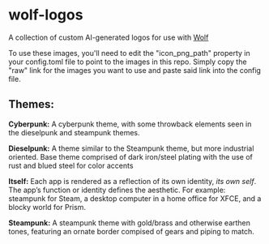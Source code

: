 # wolf-logos
A collection of custom AI-generated logos for use with [Wolf](https://github.com/games-on-whales/wolf)

To use these images, you'll need to edit the "icon_png_path" property in your config.toml file to point to the images in this repo. Simply copy the "raw" link for the images you want to use and paste said link into the config file.

## Themes:

**Cyberpunk:**
A cyberpunk theme, with some throwback elements seen in the dieselpunk and steampunk themes.

**Dieselpunk:**
A theme similar to the Steampunk theme, but more industrial oriented. Base theme comprised of dark iron/steel plating with the use of rust and blued steel for color accents

**Itself:**
Each app is rendered as a reflection of its own identity, _its own self_. The app’s function or identity defines the aesthetic. For example: steampunk for Steam, a desktop computer in a home office for XFCE, and a blocky world for Prism.

**Steampunk:**
A steampunk theme with gold/brass and otherwise earthen tones, featuring an ornate border compised of gears and piping to match.
